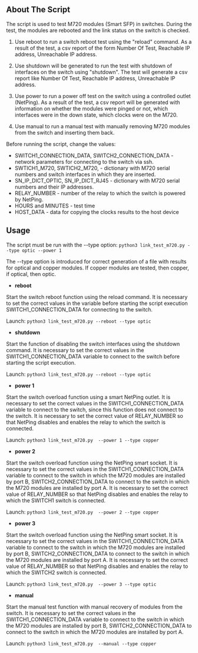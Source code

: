 <!-- ABOUT THE SCRIPT -->
## About The Script

The script is used to test M720 modules (Smart SFP) in switches. During the test, the modules are rebooted and the link status on the switch is checked. 

1. Use reboot to run a switch reboot test using the "reload" command.
As a result of the test, a csv report of the form Number Of Test,
Reachable IP address, Unreachable IP address.

2. Use shutdown will be generated to run the test with shutdown of interfaces
on the switch using "shutdown".
The test will generate a csv report like Number Of Test, Reachable IP address,
Unreachable IP address.

3. Use power to run a power off test on the switch using a controlled outlet (NetPing).
As a result of the test, a csv report will be generated with information on whether the modules
were pinged or not, which interfaces were in the down state, which clocks were on the M720.

4. Use manual to run a manual test with manually removing M720 modules from the switch and inserting them back. 

Before running the script, change the values:
* SWITCH1_CONNECTION_DATA, SWITCH2_CONNECTION_DATA - network parameters for connecting to the switch via ssh.
* SWTICH1_M720, SWTICH2_M720, - dictionary with M720 serial numbers and switch interfaces in which they are inserted.
* SN_IP_DICT_OPTIC, SN_IP_DICT_RJ45 - dictionary with M720 serial numbers and their IP addresses.
* RELAY_NUMBER - number of the relay to which the switch is powered by NetPing.
* HOURS and MINUTES - test time
* HOST_DATA - data for copying the clocks results to the host device
<!-- Usage -->
## Usage

The script must be run with the --type option: `python3 link_test_m720.py --type optic --power 1`

The --type option is introduced for correct generation of a file with results for optical and copper modules. If copper modules are tested, then copper, if optical, then optic.

* **reboot**

Start the switch reboot function using the reload command. It is necessary to set the correct values in the variable before starting the script execution 
SWITCH1_CONNECTION_DATA for connecting to the switch.

Launch: `python3 link_test_m720.py --reboot --type optic`

* **shutdown**

Start the function of disabling the switch interfaces using the shutdown command. It is necessary to set the correct values in the SWITCH1_CONNECTION_DATA variable to connect to the switch before starting the script execution.

Launch: `python3 link_test_m720.py --reboot --type optic`

* **power 1**

Start the switch overload function using a smart NetPing outlet. It is necessary to set the correct values in the SWITCH1_CONNECTION_DATA variable to connect to the switch, since this function does not connect to the switch. It is necessary to set the correct value of RELAY_NUMBER so that NetPing disables and enables the relay to which the switch is connected.

Launch: `python3 link_test_m720.py  --power 1 --type copper`

* **power 2**

Start the switch overload function using the NetPing smart socket. It is necessary to set the correct values in the SWITCH1_CONNECTION_DATA variable to connect to the switch in which the M720 modules are installed by port B, SWITCH2_CONNECTION_DATA to connect to the switch in which the M720 modules are installed by port A. It is necessary to set the correct value of RELAY_NUMBER so that NetPing disables and enables the relay to which the SWITCH1 switch is connected.

Launch: `python3 link_test_m720.py  --power 2 --type copper`

* **power 3**

Start the switch overload function using the NetPing smart socket. It is necessary to set the correct values in the SWITCH1_CONNECTION_DATA variable to connect to the switch in which the M720 modules are installed by port B, SWITCH2_CONNECTION_DATA to connect to the switch in which the M720 modules are installed by port A. It is necessary to set the correct value of RELAY_NUMBER so that NetPing disables and enables the relay to which the SWITCH2 switch is connected.

Launch: `python3 link_test_m720.py  --power 3 --type optic`

* **manual**

Start the manual test function with manual recovery of modules from the switch. It is necessary to set the correct values in the SWITCH1_CONNECTION_DATA variable to connect to the switch in which the M720 modules are installed by port B, SWITCH2_CONNECTION_DATA to connect to the switch in which the M720 modules are installed by port A.

Launch: `python3 link_test_m720.py  --manual --type copper`
